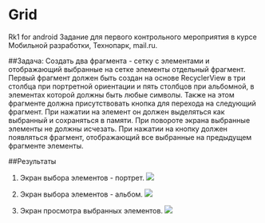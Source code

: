 # Grid
Rk1 for android
Задание для первого контрольного мероприятия в курсе Мобильной разработки, Технопарк, mail.ru.

##Задача:
Создать два фрагмента - сетку с элементами и отображающий выбранные на сетке элементы отдельный фрагмент. 
Первый фрагмент должен быть создан на основе RecyclerView в три столбца при портретной ориентации и пять столбцов при альбомной,
в элементах которой должны быть любые символы. Также на этом фрагменте должна присутствовать кнопка для перехода на следующий
фрагмент. При нажатии на элемент он должен выделяться как выбранный и сохраняться в памяти. 
При повороте экрана выбранные элементы не должны исчезать. При нажатии на кнопку должен появляться фрагмент, отображающий все
выбранные на предыдущем фрагменте элементы.

##Результаты
1. Экран выбора элементов - портрет.
![](https://pp.userapi.com/c847217/v847217126/2dc73/hjRMroE96F0.jpg)

2. Экран выбора элементов - альбом.
![](https://pp.userapi.com/c847217/v847217126/2dc6c/QWSjoV9lF_Y.jpg)

3. Экран просмотра выбранных элементов.
![](https://pp.userapi.com/c847217/v847217126/2dc7a/b8G_rxmyoSY.jpg)

